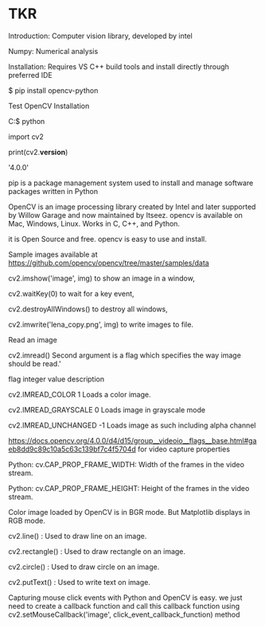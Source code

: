 # TKR
Introduction: Computer vision library, developed by intel

Numpy: Numerical analysis

Installation: Requires VS C++ build tools and install directly through preferred IDE

$ pip install opencv-python

Test OpenCV Installation

C:\$ python

 import cv2
 
 print(cv2.__version__)
 
'4.0.0'

pip is a package management system used to install and manage software packages written in Python

OpenCV is an image processing library created by Intel and later supported by Willow Garage and now maintained by Itseez. opencv is available on Mac, Windows, Linux. Works in C, C++, and Python.

it is Open Source and free. opencv is easy to use and install.

Sample images available at https://github.com/opencv/opencv/tree/master/samples/data

cv2.imshow('image', img) to show an image in a window, 

 cv2.waitKey(0) to wait for a key event,
 
 cv2.destroyAllWindows() to destroy all windows, 
 
 cv2.imwrite('lena_copy.png', img) to write images to file.
 
 

Read an image

cv2.imread() Second argument is a flag which specifies the way image should be read.'

flag  integer value  description

cv2.IMREAD_COLOR  1  Loads a color image.

cv2.IMREAD_GRAYSCALE  0  Loads image in grayscale mode

cv2.IMREAD_UNCHANGED  -1  Loads image as such including alpha channel

https://docs.opencv.org/4.0.0/d4/d15/group__videoio__flags__base.html#gaeb8dd9c89c10a5c63c139bf7c4f5704d for video capture properties

Python: cv.CAP_PROP_FRAME_WIDTH: Width of the frames in the video stream.

Python: cv.CAP_PROP_FRAME_HEIGHT: Height of the frames in the video stream. 

Color image loaded by OpenCV is in BGR mode. But Matplotlib displays in RGB mode. 

cv2.line() : Used to draw line on an image.

cv2.rectangle() : Used to draw rectangle on an image.

cv2.circle() : Used to draw circle on an image.

cv2.putText() : Used to write text on image.

Capturing mouse click events with Python and OpenCV is easy. we just need to create a callback function and call  this callback function using cv2.setMouseCallback('image', click_event_callback_function) method
